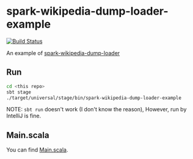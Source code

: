 # spark-wikipedia-dump-loader-example
[![Build Status](https://travis-ci.org/nwtgck/spark-wikipedia-dump-loader-example.svg?branch=master)](https://travis-ci.org/nwtgck/spark-wikipedia-dump-loader-example)

An example of [spark-wikipedia-dump-loader](https://github.com/nwtgck/spark-wikipedia-dump-loader)

## Run

```bash
cd <this repo>
sbt stage 
./target/universal/stage/bin/spark-wikipedia-dump-loader-example
```

NOTE: `sbt run` doesn't work (I don't know the reason), However, run by IntelliJ is fine. 

## Main.scala

You can find [Main.scala](src/main/scala/io/github/nwtgck/spark_wikipedia_dump_loader_example/Main.scala).

